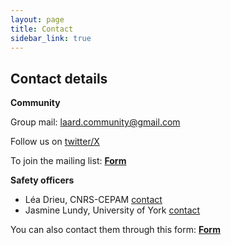```yaml
---
layout: page
title: Contact
sidebar_link: true
---
```


## Contact details

**Community**

Group mail: <a href="mailto:laard.community@gmail.com">laard.community@gmail.com</a>

Follow us on <a href="https://x.com/LAARD_community">twitter/X</a>

To join the mailing list: [**Form**](https://docs.google.com/forms/d/e/1FAIpQLSfrmI_n_aEAr3qw6m5bFx1NyG1izryU3uJroSrS5PDpH_teNA/viewform?usp=sf_link)
<!--**Steering committee**

Mélanie Roffet-Salque <a href="mailto:Melanie.Salque@bristol.ac.uk">Melanie.Salque@bristol.ac.uk</a>

Karine Taché: <a href="mailto:karine.tache@hst.ulaval.ca">karine.tache@hst.ulaval.ca</a>

Léa Drieu: <a href="mailto:lea.drieu@cepam.cnrs.fr">lea.drieu@cepam.cnrs.fr</a>

Shinya Shoda: <a href="mailto:shinya.shoda@york.ac.uk">shinya.shoda@york.ac.uk</a>

Julia Becher: <a href="mailto:julia.becher@palaeome.org">julia.becher@palaeome.org</a>

Adrià Breu: <a href="mailto:adria.breu@uab.cat">adria.breu@uab.cat</a>-->




**Safety officers**
- Léa Drieu, CNRS-CEPAM <a href="mailto:lea.drieu@cepam.cnrs.fr">contact</a>
- Jasmine Lundy, University of York <a href="mailto:jasmine.lundy@york.ac.uk">contact</a>

You can also contact them through this form: [**Form**](https://forms.gle/a699frSRpPVKZjnJ7)


